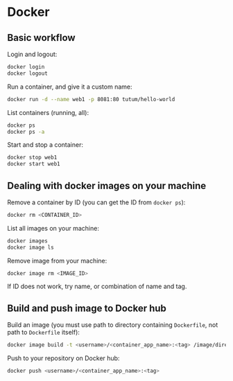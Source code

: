 # Docker

## Basic workflow

Login and logout:

```bash
docker login
docker logout
```

Run a container, and give it a custom name:

```bash
docker run -d --name web1 -p 8081:80 tutum/hello-world
```

List containers (running, all):

```bash
docker ps
docker ps -a
```

Start and stop a container:

```bash
docker stop web1
docker start web1
```

## Dealing with docker images on your machine

Remove a container by ID (you can get the ID from `docker ps`):

```bash
docker rm <CONTAINER_ID>
```

List all images on your machine:

```bash
docker images
docker image ls
```

Remove image from your machine:

```bash
docker image rm <IMAGE_ID>
```

If ID does not work, try name, or combination of name and tag.

## Build and push image to Docker hub

Build an image (you must use path to directory containing `Dockerfile`, not path to `Dockerfile` itself):

```bash
docker image build -t <username>/<container_app_name>:<tag> /image/directory/
```

Push to your repository on Docker hub:

```bash
docker push <username>/<container_app_name>:<tag>
```
